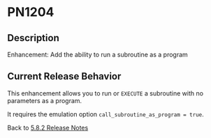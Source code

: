 # PN1204

<PageHeader />

## Description

Enhancement: Add the ability to run a subroutine as a program

## Current Release Behavior

This enhancement allows you to run or `EXECUTE` a subroutine with no parameters as a program.

It requires the emulation option `call_subroutine_as_program = true`.

Back to [5.8.2 Release Notes](./../README.md)
  
<PageFooter />
